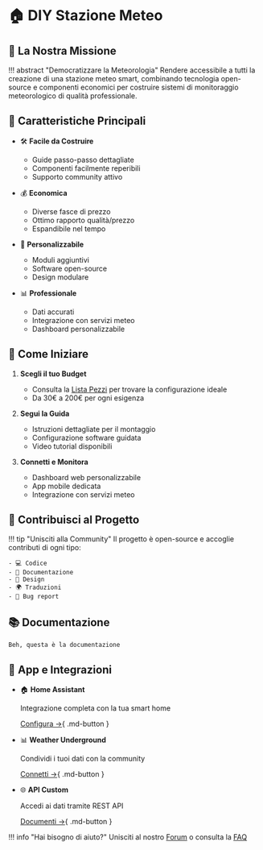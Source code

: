 # 🏠 DIY Stazione Meteo

## 🎯 La Nostra Missione

!!! abstract "Democratizzare la Meteorologia"
    Rendere accessibile a tutti la creazione di una stazione meteo smart, combinando tecnologia open-source 
    e componenti economici per costruire sistemi di monitoraggio meteorologico di qualità professionale.

## 🌟 Caratteristiche Principali

<div class="grid cards" markdown>

-   🛠️ **Facile da Costruire**
    
    - Guide passo-passo dettagliate
    - Componenti facilmente reperibili
    - Supporto community attivo

-   💰 **Economica**
    
    - Diverse fasce di prezzo
    - Ottimo rapporto qualità/prezzo
    - Espandibile nel tempo

-   🔧 **Personalizzabile**
    
    - Moduli aggiuntivi
    - Software open-source
    - Design modulare

-   📊 **Professionale**
    
    - Dati accurati
    - Integrazione con servizi meteo
    - Dashboard personalizzabile

</div>

## 🚀 Come Iniziare

1. **Scegli il tuo Budget**
    - Consulta la [Lista Pezzi](DIY-Stazione-Meteo/Lista%20Pezzi) per trovare la configurazione ideale
    - Da 30€ a 200€ per ogni esigenza

2. **Segui la Guida**
    - Istruzioni dettagliate per il montaggio
    - Configurazione software guidata
    - Video tutorial disponibili

3. **Connetti e Monitora**
    - Dashboard web personalizzabile
    - App mobile dedicata
    - Integrazione con servizi meteo

## 🤝 Contribuisci al Progetto

!!! tip "Unisciti alla Community"
    Il progetto è open-source e accoglie contributi di ogni tipo:
    
    - 💻 Codice
    - 📝 Documentazione
    - 🎨 Design
    - 🌍 Traduzioni
    - 🐛 Bug report

## 📚 Documentazione

    Beh, questa è la documentazione

## 📱 App e Integrazioni

<div class="grid cards" markdown>

-   🏠 **Home Assistant**
    
    Integrazione completa con la tua smart home
    
    [Configura →](){ .md-button }

-   📊 **Weather Underground**
    
    Condividi i tuoi dati con la community
    
    [Connetti →](){ .md-button }

-   🌐 **API Custom**
    
    Accedi ai dati tramite REST API
    
    [Documenti →](){ .md-button }

</div>

!!! info "Hai bisogno di aiuto?"
    Unisciti al nostro [Forum](https://github.com/xShader1374/DIY-Stazione-Meteo/discussions) o consulta la [FAQ](/faq)
